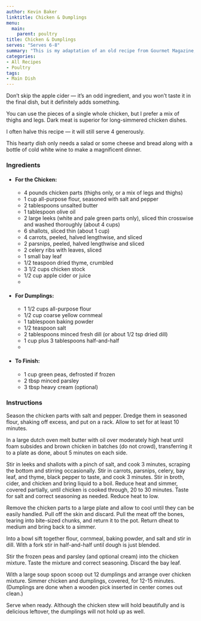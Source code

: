 ```yaml
---
author: Kevin Baker
linktitle: Chicken & Dumplings
menu:
  main:
    parent: poultry
title: Chicken & Dumplings
serves: "Serves 6-8"
summary: "This is my adaptation of an old recipe from Gourmet Magazine, and it’s the best version of chicken and dumplings that I know. The stew is rich and flavorful, and the dumplings are light and fluffy with a slight bite from the addition of cornmeal. It’s just perfect. "
categories:
- All Recipes
- Poultry
tags:
- Main Dish
---
```

Don’t skip the apple cider — it’s an odd ingredient, and you won’t taste it in the final dish, but it definitely adds something.  

You can use the pieces of a single whole chicken, but I prefer a mix of thighs and legs. Dark meat is superior for long-simmered chicken dishes.  

I often halve this recipe — it will still serve 4 generously. 

This hearty dish only needs a salad or some cheese and bread along with a bottle of cold white wine to make a magnificent dinner.

### Ingredients

<div class="ingredient-list">

* #### For the Chicken:
  * 4 pounds chicken parts (thighs only, or a mix of legs and thighs)  
  * 1 cup all-purpose flour, seasoned with salt and pepper  
  * 2 tablespoons unsalted butter  
  * 1 tablespoon olive oil  
  * 2 large leeks (white and pale green parts only), sliced thin crosswise and washed thoroughly (about 4 cups)  
  * 6 shallots, sliced thin (about 1 cup)  
  * 4 carrots, peeled, halved lengthwise, and sliced  
  * 2 parsnips, peeled, halved lengthwise and sliced  
  * 2 celery ribs with leaves, sliced  
  * 1 small bay leaf  
  * 1/2 teaspoon dried thyme, crumbled  
  * 3 1/2 cups chicken stock  
  * 1/2 cup apple cider or juice  
  * 
* #### For Dumplings:
  * 1 1/2 cups all-purpose flour  
  * 1/2 cup coarse yellow cornmeal   
  * 1 tablespoon baking powder  
  * 1/2 teaspoon salt  
  * 2 tablespoons minced fresh dill (or about 1/2 tsp dried dill)  
  * 1 cup plus 3 tablespoons half-and-half  
  * 
* #### To Finish:
  * 1 cup green peas, defrosted if frozen  
  * 2 tbsp minced parsley  
  * 3 tbsp heavy cream (optional)  

</div>

### Instructions

Season the chicken parts with salt and pepper. Dredge them in seasoned flour, shaking off excess, and put on a rack. Allow to set for at least 10 minutes.

In a large dutch oven melt butter with oil over moderately high heat until foam subsides and brown chicken in batches (do not crowd), transferring it to a plate as done, about 5 minutes on each side. 

Stir in leeks and shallots with a pinch of salt, and cook 3 minutes, scraping the bottom and stirring occasionally. Stir in carrots, parsnips, celery, bay leaf, and thyme, black pepper to taste, and cook 3 minutes. Stir in broth, cider, and chicken and bring liquid to a boil. Reduce heat and simmer, covered partially, until chicken is cooked through, 20 to 30 minutes. Taste for salt and correct seasoning as needed. Reduce heat to low. 

Remove the chicken parts to a large plate and allow to cool until they can be easily handled. Pull off the skin and discard. Pull the meat off the bones, tearing into bite-sized chunks, and return it to the pot. Return dheat to medium and bring back to a simmer. 

Into a bowl sift together flour, cornmeal, baking powder, and salt and stir in dill. With a fork stir in half-and-half until dough is just blended. 

Stir the frozen peas and parsley (and optional cream) into the chicken mixture. Taste the mixture and correct seasoning. Discard the bay leaf. 

With a large soup spoon scoop out 12 dumplings and arrange over chicken mixture. Simmer chicken and dumplings, covered, for 12-15 minutes. (Dumplings are done when a wooden pick inserted in center comes out clean.)  

Serve when ready. Although the chicken stew will hold beautifully and is delicious leftover, the dumplings will not hold up as well.
